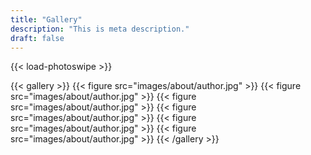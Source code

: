 ```yaml
---
title: "Gallery"
description: "This is meta description."
draft: false
---
```



 {{< load-photoswipe >}}

 {{< gallery >}}
  {{< figure src="images/about/author.jpg" >}}
  {{< figure src="images/about/author.jpg" >}}
  {{< figure src="images/about/author.jpg" >}}
  {{< figure src="images/about/author.jpg" >}}
  {{< figure src="images/about/author.jpg" >}}
  {{< figure src="images/about/author.jpg" >}}
{{< /gallery >}}
